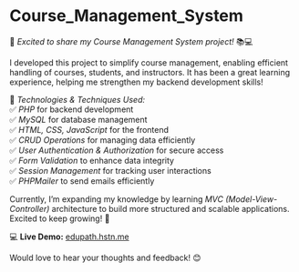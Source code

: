 # Course_Management_System

🚀 *Excited to share my Course Management System project!* 📚💻  

I developed this project to simplify course management, enabling efficient handling of courses, students, and instructors. It has been a great learning experience, helping me strengthen my backend development skills!  

🔧 *Technologies & Techniques Used:*  
✅ *PHP* for backend development  
✅ *MySQL* for database management  
✅ *HTML, CSS, JavaScript* for the frontend  
✅ *CRUD Operations* for managing data efficiently  
✅ *User Authentication & Authorization* for secure access  
✅ *Form Validation* to enhance data integrity  
✅ *Session Management* for tracking user interactions  
✅ *PHPMailer* to send emails efficiently  

Currently, I’m expanding my knowledge by learning *MVC (Model-View-Controller)* architecture to build more structured and scalable applications. Excited to keep growing! 🚀  

💻 **Live Demo:** [edupath.hstn.me](http://edupath.hstn.me/)  


Would love to hear your thoughts and feedback! 😊  
